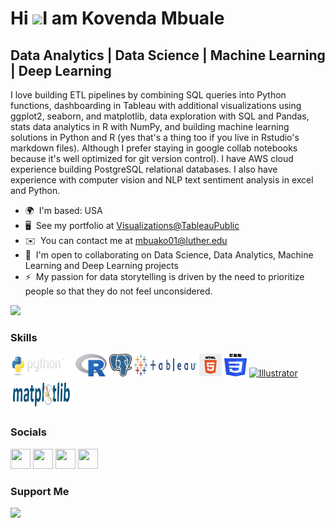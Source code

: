 Hi ![](https://user-images.githubusercontent.com/18350557/176309783-0785949b-9127-417c-8b55-ab5a4333674e.gif)I am Kovenda Mbuale
======================================================================================================================================

Data Analytics | Data Science | Machine Learning | Deep Learning
----------------------------------------------------------------

I love building ETL pipelines by combining SQL queries into Python functions, dashboarding in Tableau with additional visualizations using ggplot2, seaborn, and matplotlib, data exploration with SQL and Pandas, stats data analytics in R with NumPy, and building machine learning solutions in Python and R (yes that's a thing too if you live in Rstudio's markdown files). Although I prefer staying in google collab notebooks because it's well optimized for git version control). I have AWS cloud experience building PostgreSQL relational databases. I also have experience with computer vision and NLP text sentiment analysis in excel and Python.

* 🌍  I'm based: USA
* 🖥️  See my portfolio at [Visualizations@TableauPublic](http://public.tableau.com/app/profile/kovenda)
* ✉️  You can contact me at [mbuako01@luther.edu](mailto:mbuako01@luther.edu)
* 🤝  I'm open to collaborating on Data Science, Data Analytics, Machine Learning and Deep Learning projects
* ⚡  My passion for data storytelling is driven by the need to prioritize people so that they do not feel unconsidered.

<a href="https://www.github.com/kovenda" target="_blank" rel="noreferrer"><img
src="https://img.shields.io/github/followers/kovenda?logo=github&style=for-the-badge&color=0891b2&labelColor=1c1917" /></a>

### Skills

<p align="left">
<a href="https://www.python.org/" target="_blank" rel="noreferrer"><img src="https://github.com/Kovenda/Kovenda/blob/main/pythonlogo.png" width="100" height="36" alt="Python" /></a>
<a href="https://www.r-project.org/" target="_blank" rel="noreferrer"><img src="https://github.com/Kovenda/Kovenda/blob/main/rlogo.png" width="50" height="36" alt="r-programming" /></a>
<a href="https://www.postgresql.org/" target="_blank" rel="noreferrer"><img src="https://github.com/Kovenda/Kovenda/blob/main/postgresqllogo.png" width="36" height="36" alt="PostgreSQL" /></a>
<a href="https://public.tableau.com/app/profile/kovenda" target="_blank" rel="noreferrer"><img src="https://github.com/Kovenda/Kovenda/blob/main/tableaulogo.png" width="100" height="36" alt="Tableau" /></a>
<a href="https://developer.mozilla.org/en-US/docs/Glossary/HTML5" target="_blank" rel="noreferrer"><img src="https://github.com/Kovenda/Kovenda/blob/main/html5logo.png" width="36" height="36" alt="HTML5" /></a>
<a href="https://www.w3.org/TR/CSS/#css" target="_blank" rel="noreferrer"><img src="https://github.com/Kovenda/Kovenda/blob/main/CSS3_logo.svg" width="36" height="36" alt="CSS3" /></a>
<a href="adobe.com/uk/products/illustrator.html" target="_blank" rel="noreferrer"><img src="https://raw.githubusercontent.com/danielcranney/readme-generator/main/public/icons/skills/illustrator-colored.svg" width="36" height="36" alt="Illustrator" /></a>
<a href="https://matplotlib.org/" target="_blank" rel="noreferrer"><img src="https://github.com/Kovenda/Kovenda/blob/main/matplotliblogo2.svg" width="100" height="50" alt="matplotliblogo2" /></a>
</p>


### Socials

<p align="left"> <a href="https://www.github.com/kovenda" target="_blank" rel="noreferrer"><img src="https://raw.githubusercontent.com/danielcranney/readme-generator/main/public/icons/socials/github.svg" width="32" height="32" /></a> <a href="https://www.linkedin.com/in/kovenda-mbuale-b05453139" target="_blank" rel="noreferrer"><img src="https://raw.githubusercontent.com/danielcranney/readme-generator/main/public/icons/socials/linkedin.svg" width="32" height="32" /></a> <a href="http://www.medium.com/kovenda" target="_blank" rel="noreferrer"><img src="https://raw.githubusercontent.com/danielcranney/readme-generator/main/public/icons/socials/medium.svg" width="32" height="32" /></a> <a href="https://www.stackoverflow.com/users/19537547/kovenda-mbuale" target="_blank" rel="noreferrer"><img src="https://raw.githubusercontent.com/danielcranney/readme-generator/main/public/icons/socials/stackoverflow.svg" width="32" height="32" /></a></p>

### Support Me

<a href="https://www.buymeacoffee.com/kovendaMBUALE"><img src="https://cdn.buymeacoffee.com/buttons/v2/default-yellow.png" width="200" /></a>
